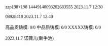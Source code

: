 <font face="Fira Code">
  
zzp198+198 14449148093202683555 2023.11.7 12:30

08928410 2023.11.7 12:40

高品质铸模: 0/0  中品质铸模: 0/0  XXXXX铸模: 0/0

2023.11.7 诺薇儿(新手池)

</font>
